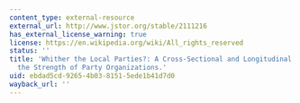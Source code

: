 ```yaml
---
content_type: external-resource
external_url: http://www.jstor.org/stable/2111216
has_external_license_warning: true
license: https://en.wikipedia.org/wiki/All_rights_reserved
status: ''
title: 'Whither the Local Parties?: A Cross-Sectional and Longitudinal Analysis of
  the Strength of Party Organizations.'
uid: ebdad5cd-9265-4b03-8151-5ede1b41d7d0
wayback_url: ''
---
```

